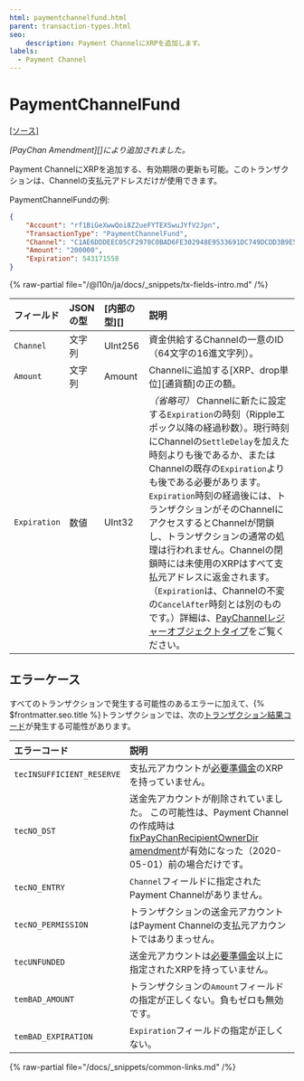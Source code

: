 ```yaml
---
html: paymentchannelfund.html
parent: transaction-types.html
seo:
    description: Payment ChannelにXRPを追加します。
labels:
  - Payment Channel
---
```

# PaymentChannelFund
[[ソース]](https://github.com/XRPLF/rippled/blob/master/src/xrpld/app/tx/detail/PayChan.cpp "Source")

_[PayChan Amendment][]により追加されました。_

Payment ChannelにXRPを追加する、有効期限の更新も可能。このトランザクションは、Channelの支払元アドレスだけが使用できます。

PaymentChannelFundの例:

```json
{
    "Account": "rf1BiGeXwwQoi8Z2ueFYTEXSwuJYfV2Jpn",
    "TransactionType": "PaymentChannelFund",
    "Channel": "C1AE6DDDEEC05CF2978C0BAD6FE302948E9533691DC749DCDD3B9E5992CA6198",
    "Amount": "200000",
    "Expiration": 543171558
}
```

{% raw-partial file="/@l10n/ja/docs/_snippets/tx-fields-intro.md" /%}
<!--{# fix md highlighting_ #}-->

| フィールド    | JSONの型  | [内部の型][]       | 説明                          |
|:-------------|:----------|:------------------|:------------------------------|
| `Channel` | 文字列 | UInt256 | 資金供給するChannelの一意のID（64文字の16進文字列）。 |
| `Amount` | 文字列 | Amount | Channelに追加する[XRP、drop単位][通貨額]の正の額。 |
| `Expiration` | 数値 | UInt32 | _（省略可）_ Channelに新たに設定する`Expiration`の時刻（Rippleエポック以降の経過秒数）。現行時刻にChannelの`SettleDelay`を加えた時刻よりも後であるか、またはChannelの既存の`Expiration`よりも後である必要があります。`Expiration`時刻の経過後には、トランザクションがそのChannelにアクセスするとChannelが閉鎖し、トランザクションの通常の処理は行われません。Channelの閉鎖時には未使用のXRPはすべて支払元アドレスに返金されます。（`Expiration`は、Channelの不変の`CancelAfter`時刻とは別のものです。）詳細は、[PayChannelレジャーオブジェクトタイプ](../../ledger-data/ledger-entry-types/paychannel.md)をご覧ください。 |


## エラーケース

すべてのトランザクションで発生する可能性のあるエラーに加えて、{% $frontmatter.seo.title %}トランザクションでは、次の[トランザクション結果コード](../transaction-results/index.md)が発生する可能性があります。

| エラーコード | 説明        |
|:-----------|:------------|
| `tecINSUFFICIENT_RESERVE` | 支払元アカウントが[必要準備金](../../../../concepts/accounts/reserves.md)のXRPを持っていません。|
| `tecNO_DST`               | 送金先アカウントが削除されていました。 この可能性は、Payment Channelの作成時は[fixPayChanRecipientOwnerDir amendment](/resources/known-amendments.md#fixpaychanrecipientownerdir)が有効になった（2020-05-01）前の場合だけです。|
| `tecNO_ENTRY`             | `Channel`フィールドに指定されたPayment Channelがありません。 |
| `tecNO_PERMISSION`        | トランザクションの送金元アカウントはPayment Channelの支払元アカウントではありまっせん。|
| `tecUNFUNDED`             | 送金元アカウントは[必要準備金](../../../../concepts/accounts/reserves.md)以上に指定されたXRPを持っていません。|
| `temBAD_AMOUNT`           | トランザクションの`Amount`フィールドの指定が正しくない。負もゼロも無効です。|
| `temBAD_EXPIRATION`       | `Expiration`フィールドの指定が正しくない。|

{% raw-partial file="/docs/_snippets/common-links.md" /%}

